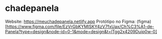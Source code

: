 # chadepanela

Website: https://meuchadepanela.netlify.app
Protótipo no Figma: (figma)[https://www.figma.com/file/EzVrGbKYMISKY4zV7fxUax/Ch%C3%A1-de-Panela?type=design&node-id=0-1&mode=design&t=lTgg2x4209Duip0w-0]
